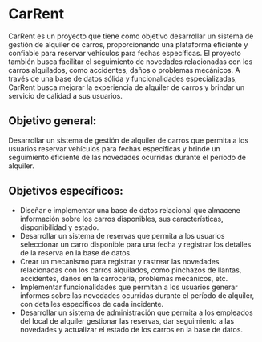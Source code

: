 # CarRent

CarRent es un proyecto que tiene como objetivo desarrollar un sistema de gestión de alquiler de carros, proporcionando una plataforma eficiente y confiable para reservar vehículos para fechas específicas. El proyecto también busca facilitar el seguimiento de novedades relacionadas con los carros alquilados, como accidentes, daños o problemas mecánicos. A través de una base de datos sólida y funcionalidades especializadas, CarRent busca mejorar la experiencia de alquiler de carros y brindar un servicio de calidad a sus usuarios.

## Objetivo general:

Desarrollar un sistema de gestión de alquiler de carros que permita a los usuarios reservar vehículos para fechas específicas y brinde un seguimiento eficiente de las novedades ocurridas durante el período de alquiler.

## Objetivos específicos:

- Diseñar e implementar una base de datos relacional que almacene información sobre los carros disponibles, sus características, disponibilidad y estado.
- Desarrollar un sistema de reservas que permita a los usuarios seleccionar un carro disponible para una fecha y registrar los detalles de la reserva en la base de datos.
- Crear un mecanismo para registrar y rastrear las novedades relacionadas con los carros alquilados, como pinchazos de llantas, accidentes, daños en la carrocería, problemas mecánicos, etc.
- Implementar funcionalidades que permitan a los usuarios generar informes sobre las novedades ocurridas durante el período de alquiler, con detalles específicos de cada incidente.
- Desarrollar un sistema de administración que permita a los empleados del local de alquiler gestionar las reservas, dar seguimiento a las novedades y actualizar el estado de los carros en la base de datos.
